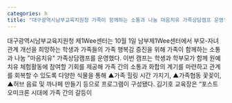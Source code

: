 ```yaml
---
categories: h
title: "대구광역시남부교육지원청 가족이 함께하는 소통과 나눔 마음치유 가족상담캠프 운영"
---
```

대구광역시남부교육지원청 제1Wee센터는 10월 1일 남부제1Wee센터에서 부모-자녀 관계 개선을 희망하는 학생과 가족들의 가족 행복감 증진을 위해 가족이 함께하는 소통과 나눔 "마음치유" 가족상담캠프를 운영했다. 이번 캠프는 학생과 학부모가 함께 원예치유 체험활동에 참여할 기회를 제공해 가족 간의 소통과 화합의 계기를 마련하고 관계를 회복할 수 있도록 다양한 식물을 통해 ▲가족 힐링 시간 가지기, ▲가족협동 꽃꽂이, ▲허브 음료 및 까나페 만들기 등으로 프로그램이 구성됐다. 김기호 교육장은 “포스트 오미크론 시대에 가족 간의 갈등이